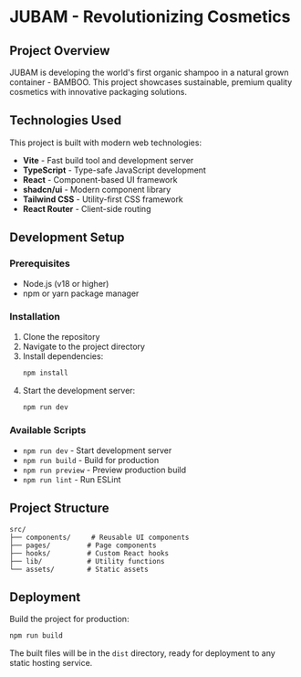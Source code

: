 # JUBAM - Revolutionizing Cosmetics

## Project Overview

JUBAM is developing the world's first organic shampoo in a natural grown container - BAMBOO. This project showcases sustainable, premium quality cosmetics with innovative packaging solutions.

## Technologies Used

This project is built with modern web technologies:

- **Vite** - Fast build tool and development server
- **TypeScript** - Type-safe JavaScript development
- **React** - Component-based UI framework
- **shadcn/ui** - Modern component library
- **Tailwind CSS** - Utility-first CSS framework
- **React Router** - Client-side routing

## Development Setup

### Prerequisites

- Node.js (v18 or higher)
- npm or yarn package manager

### Installation

1. Clone the repository
2. Navigate to the project directory
3. Install dependencies:
   ```bash
   npm install
   ```
4. Start the development server:
   ```bash
   npm run dev
   ```

### Available Scripts

- `npm run dev` - Start development server
- `npm run build` - Build for production
- `npm run preview` - Preview production build
- `npm run lint` - Run ESLint

## Project Structure

```
src/
├── components/     # Reusable UI components
├── pages/         # Page components
├── hooks/         # Custom React hooks
├── lib/           # Utility functions
└── assets/        # Static assets
```

## Deployment

Build the project for production:

```bash
npm run build
```

The built files will be in the `dist` directory, ready for deployment to any static hosting service.